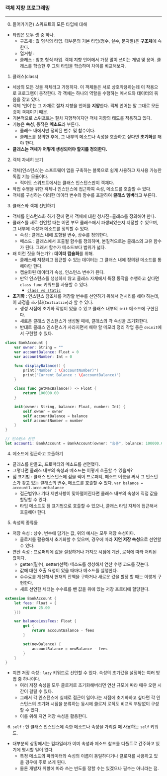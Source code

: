 ### 객체 지향 프로그래밍
---

0. 들어가기전) 스위프트의 모든 타입에 대해
- 타입은 모두 셋 중 하나.
    + 구조체 : 값 형식의 타입. 대부분의 기본 타입(정수, 실수, 문자열)은 **구조체**에 속한다.
    + 열거형 : 
    + 클래스 : 참조 형식 타입. 객체 지향 언어에서 가장 많이 쓰이는 개념 및 용어. 클래스를 학습한 후 그외 타입을 학습하며 차이를 비교해보자.
    
1. 클래스(class)
- 세상의 모든 것을 객체라고 가정하자. 이 객체들은 서로 상호작용하는데 이 작용으로 프로그램이 동작한다. 각 객체는 하나의 역할을 수행하는 메서드와 데이터의 묶음을 갖고 있다.
- 객체 '언어'는 그 자체로 절차 지향을 언어를 **지양**한다. 객체 언어는 말 그대로 모든 것이 객체이기 때문.
- 기본적으로 스위프트는 절차 지향적이지만 객체 지향의 태도를 적용하고 있다.
- 기능은 **속성**, 동작은 **메소드**라 부른다.
    + 클래스 내에서만 정의된 변수 및 함수이다.
    + 클래스를 정의한 후에, 그 내부의 메소드나 속성을 호출하고 싶다면 **초기화**를 해야 한다.
- **클래스는 객체가 어떻게 생성되어야 할지를 정의한다.**

2. 객체 자세히 보기
- 객체(인스턴스)는 소프트웨어 앱을 구축하는 블록으로 쉽게 사용하고 재사용 가능한 독립 기능 모듈이다.
    + 적어도 스위프트에서는 클래스 인스턴스만이 객체다.
- 작업 수행을 위한 객체나 인스턴스에 접근하여 속성, 메소드를 호출할 수 있다.
- 객체를 구성하는 이러한 데이터 변수와 함수를 포괄하여 **클래스 멤버**라고 부른다.

3. 클래스와 객체 선언하기
- 객체를 인스턴스화 하기 전에 먼저 객체에 대한 청사진=클래스를 정의해야 한다.
- 클래스를 새로 선언할 때는 어떤 부모 클래스에서 파생되었는지 지정할 수 있으며, 그 내부에 속성과 메소드를 정의할 수 있다.
    + 속성 : 클래스 내에 포함될 변수, 상수를 정의한다.
    + 메소드 : 클래스에서 호출될 함수를 정의하며, 본질적으로는 클래스의 고유 함수가 된다. 그래서 함수가 메소드보다 범위가 넓다.
- 왜 이런 짓을 하는가? : **데이터 캡슐화**를 위해.
    + 클래스에 저장되고 접근할 수 있는 데이터는 그 클래스 내에 정의된 메소드를 통해야만 한다.
    + 캡슐화된 데이터가 속성, 인스턴스 변수가 된다.
    + 만약 인스턴스를 생성하지 않고 클래스 자체에서 특정 동작을 수행하고 싶다면 `class func` 키워드를 사용할 수 있다.
        * [`class vs static`](https://stackoverflow.com/questions/29636633/static-vs-class-functions-variables-in-swift-classes)
- **초기화** : 인스턴스 참조체를 저장할 변수를 선언하기 위해서 전처리를 해야 하는데, 이 과정을 초기화(`Initialize`)라 할 수 있다.
    + 생성 시점에 초기화 작업이 있을 수 있고 클래스 내부의 `init` 메소드에 구현된다.
    + 새로운 클래스 인스턴스가 생성될 때에, 클래스의 각 속성을 초기화한다.
    + 반대로 클래스 인스턴스가 사라지면서 해야 할 메모리 정리 작업 등은 `deinit`에서 구현할 수 있다.

```swift
class BankAccount {
    var owner: String = ""
    var accountBalance: Float = 0
    var accountNumber: Int = 0

    func displayBalance() {
        print("Number : \(accountNumber)")
        print("Current Balance : \(accountBalance)")
    }

    class func getMaxBalance() -> Float {
        return 100000.00
    }

    init(owner: String, balance: Float, number: Int) {
        self.owner = owner
        self.accountBalance = balance
        self.accountNumber = number
    }
}

// 인스턴스 선언
let account1: BankAccount = BankAccount(owner: "승준", balance: 100000.00, number: 1010101)
```

4. 메소드에 접근하고 호출하기
- 클래스를 만들고, 프로퍼티와 메소드를 선언했다.
- 그렇다면 클래스 내부의 속성과 메소드는 어떻게 호출할 수 있을까?
- 점 표기법 : 클래스 인스턴스에 점을 찍어 프로퍼티, 메소드 이름을 써서 그 인스턴스가 갖고 있는 클래스의 변수, 메소드를 호출할 수 있다.
`var balance = account1.accountbalance`
    + 접근범위나 기타 제반사항이 맞아떨어진다면 클래스 내부의 속성에 직접 값을 할당할 수 있다.
    + 타입 메소드도 점 표기법으로 호출할 수 있으나, 클래스 타입 자체에 접근해서 호출해야 한다.

5. 속성의 종류들
- 저장 속성 : 상수, 변수에 담기는 값, 위의 예시는 모두 저장 속성이다.
    + 클로저를 활용해서 초기화할 수 있으며, 경우에 따라 **지연 저장 속성**으로 선언할 수 있다.
- 연산 속성 : 프로퍼티에 값을 설정하거나 가져오 시점에 계산, 로직에 따라 처리된 값이다.
    + getter(필수), setter(선택) 메소드를 생성해서 연산 수행 코드를 갖는다.
    + 값에 대한 호출 요청이 있을 때마다 메소드를 실행한다.
    + 수수료를 계산해서 현재의 잔액을 구하거나 새로운 값을 할당 할 때는 이렇게 구현한다.
    + 새로 선언한 세터는 수수료를 뺀 값을 위에 있는 저장 프로티에 할당한다.
```swift
extension BankAccount {
    let fees: Float = {
        return 25.00
    }()

    var balanceLessFees: Float {
        get {
            return accountBalance - fees
        }

        set(newBalance) {
            accountBalance = newBalance - fees
        }
    }
}
```
- 지연 저장 속성 : `lazy` 키워드로 선언할 수 있다. 속성의 초기값을 설정하는 여러 방법 중 하나이다.
    + 여러 저장 속성을 모두 클로저로 초기화해버리면 연산 규모에 따라 매우 오랜 시간이 걸릴 수 있다.
    + 그래서 각 인스턴스에 실제로 접근이 일어나는 시점에 초기화하고 싶다면 각 인스턴스의 초기화 시점을 분류하는 동시에 클로저 로직도 비교적 부담없이 구성할 수 있다.
    + 이를 위해 지연 저장 속성을 활용한다.
6. `self` : 현 클래스 인스턴스에 속한 메소드나 속성을 가리킬 때 사용하는 `self` 키워드.
- 대부분의 상황에서는 컴파일러가 이미 속성과 메소드 참조를 디폴트로 간주하고 있기에 명시할 일이 없다.
    + 특정 메소드의 파라미터와 속성의 이름이 동일하다거나 클로저를 사용하고 있을 경우에 주로 쓰게 된다.
    + 물론 개발자 취향에 따라 쓰는 빈도를 정할 수는 있곘으나 필수는 아니라는 점.